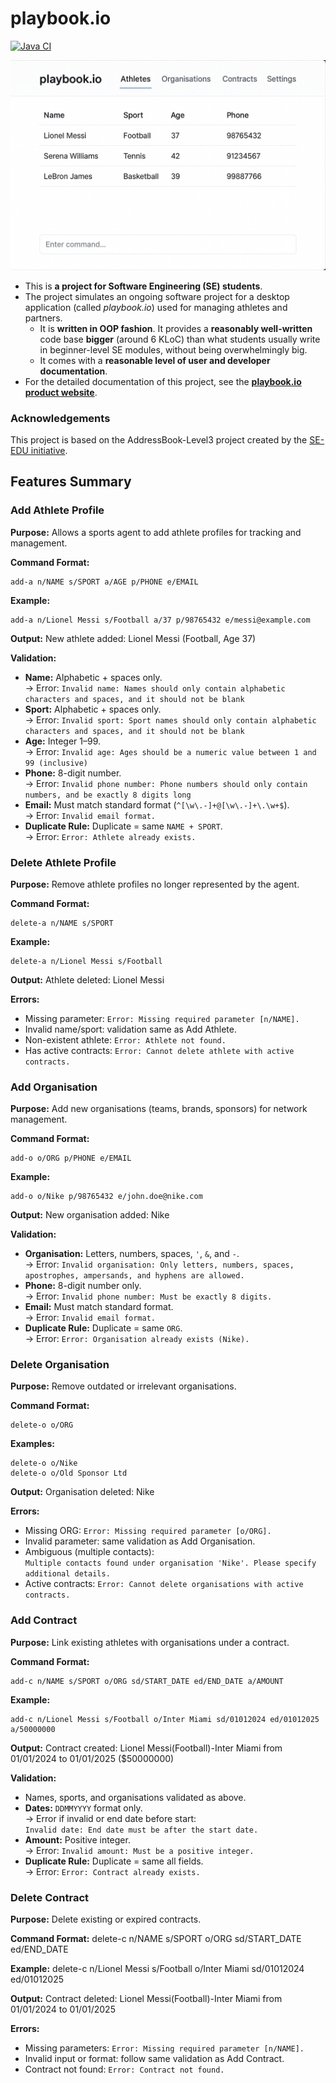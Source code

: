 # playbook.io

[![Java CI](https://github.com/AY2526S1-CS2103T-F13-3/tp/actions/workflows/gradle.yml/badge.svg)](https://github.com/AY2526S1-CS2103T-F13-3/tp/actions/workflows/gradle.yml)

![Ui](docs/images/Ui.png)

- This is **a project for Software Engineering (SE) students**.<br>
- The project simulates an ongoing software project for a desktop application (called _playbook.io_) used for managing athletes and partners.
  - It is **written in OOP fashion**. It provides a **reasonably well-written** code base **bigger** (around 6 KLoC) than what students usually write in beginner-level SE modules, without being overwhelmingly big.
  - It comes with a **reasonable level of user and developer documentation**.
- For the detailed documentation of this project, see the **[playbook.io product website](https://se-education.org/addressbook-level3)**.

### Acknowledgements

This project is based on the AddressBook-Level3 project created by the [SE-EDU initiative](https://se-education.org).

## Features Summary

### Add Athlete Profile

**Purpose:** Allows a sports agent to add athlete profiles for tracking and management.

**Command Format:**

```
add-a n/NAME s/SPORT a/AGE p/PHONE e/EMAIL
```

**Example:**

```
add-a n/Lionel Messi s/Football a/37 p/98765432 e/messi@example.com
```

**Output:**
New athlete added: Lionel Messi (Football, Age 37)

**Validation:**

- **Name:** Alphabetic + spaces only.  
  → Error: `Invalid name: Names should only contain alphabetic characters and spaces, and it should not be blank`
- **Sport:** Alphabetic + spaces only.  
  → Error: `Invalid sport: Sport names should only contain alphabetic characters and spaces, and it should not be blank`
- **Age:** Integer 1–99.  
  → Error: `Invalid age: Ages should be a numeric value between 1 and 99 (inclusive)`
- **Phone:** 8-digit number.  
  → Error: `Invalid phone number: Phone numbers should only contain numbers, and be exactly 8 digits long`
- **Email:** Must match standard format (`^[\w\.-]+@[\w\.-]+\.\w+$`).  
  → Error: `Invalid email format.`
- **Duplicate Rule:** Duplicate = same `NAME + SPORT`.  
  → Error: `Error: Athlete already exists.`

### Delete Athlete Profile

**Purpose:** Remove athlete profiles no longer represented by the agent.

**Command Format:**

```
delete-a n/NAME s/SPORT
```

**Example:**

```
delete-a n/Lionel Messi s/Football
```

**Output:**
Athlete deleted: Lionel Messi

**Errors:**

- Missing parameter: `Error: Missing required parameter [n/NAME].`
- Invalid name/sport: validation same as Add Athlete.
- Non-existent athlete: `Error: Athlete not found.`
- Has active contracts: `Error: Cannot delete athlete with active contracts.`

### Add Organisation

**Purpose:** Add new organisations (teams, brands, sponsors) for network management.

**Command Format:**

```
add-o o/ORG p/PHONE e/EMAIL
```

**Example:**

```
add-o o/Nike p/98765432 e/john.doe@nike.com
```

**Output:**
New organisation added: Nike

**Validation:**

- **Organisation:** Letters, numbers, spaces, `'`, `&`, and `-`.  
  → Error: `Invalid organisation: Only letters, numbers, spaces, apostrophes, ampersands, and hyphens are allowed.`
- **Phone:** 8-digit number only.  
  → Error: `Invalid phone number: Must be exactly 8 digits.`
- **Email:** Must match standard format.  
  → Error: `Invalid email format.`
- **Duplicate Rule:** Duplicate = same `ORG`.  
  → Error: `Error: Organisation already exists (Nike).`

### Delete Organisation

**Purpose:** Remove outdated or irrelevant organisations.

**Command Format:**

```
delete-o o/ORG
```

**Examples:**

```
delete-o o/Nike
delete-o o/Old Sponsor Ltd
```

**Output:**
Organisation deleted: Nike

**Errors:**

- Missing ORG: `Error: Missing required parameter [o/ORG].`
- Invalid parameter: same validation as Add Organisation.
- Ambiguous (multiple contacts):  
  `Multiple contacts found under organisation 'Nike'. Please specify additional details.`
- Active contracts: `Error: Cannot delete organisations with active contracts.`

### Add Contract

**Purpose:** Link existing athletes with organisations under a contract.

**Command Format:**

```
add-c n/NAME s/SPORT o/ORG sd/START_DATE ed/END_DATE a/AMOUNT
```

**Example:**

```
add-c n/Lionel Messi s/Football o/Inter Miami sd/01012024 ed/01012025 a/50000000
```

**Output:**
Contract created: Lionel Messi(Football)-Inter Miami from 01/01/2024 to 01/01/2025 ($50000000)

**Validation:**

- Names, sports, and organisations validated as above.
- **Dates:** `DDMMYYYY` format only.  
  → Error if invalid or end date before start:  
  `Invalid date: End date must be after the start date.`
- **Amount:** Positive integer.  
  → Error: `Invalid amount: Must be a positive integer.`
- **Duplicate Rule:** Duplicate = same all fields.  
  → Error: `Error: Contract already exists.`

### Delete Contract

**Purpose:** Delete existing or expired contracts.

**Command Format:**
delete-c n/NAME s/SPORT o/ORG sd/START_DATE ed/END_DATE

**Example:**
delete-c n/Lionel Messi s/Football o/Inter Miami sd/01012024 ed/01012025

**Output:**
Contract deleted: Lionel Messi(Football)-Inter Miami from 01/01/2024 to 01/01/2025

**Errors:**

- Missing parameters: `Error: Missing required parameter [n/NAME].`
- Invalid input or format: follow same validation as Add Contract.
- Contract not found: `Error: Contract not found.`

